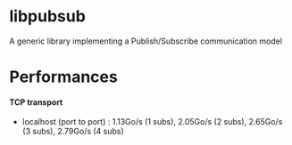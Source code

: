 # libpubsub
A generic library implementing a Publish/Subscribe communication model


# Performances

#### TCP transport

* localhost (port to port) : 1.13Go/s (1 subs), 2.05Go/s (2 subs), 2.65Go/s (3 subs), 2.79Go/s (4 subs)
